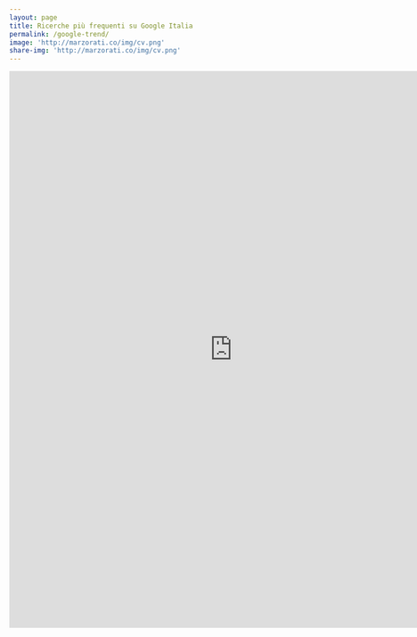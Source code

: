 ```yaml
---
layout: page
title: Ricerche più frequenti su Google Italia
permalink: /google-trend/
image: 'http://marzorati.co/img/cv.png'
share-img: 'http://marzorati.co/img/cv.png'
---
```

<center><iframe scrolling="no" style="border:none;" width="800" height="1000" src="https://trends.google.com/trends/hottrends/widget?pn=p27&amp;tn=20&amp;h=413"></iframe></center>